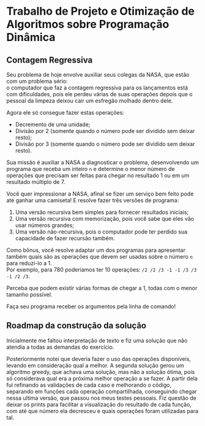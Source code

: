 # Trabalho de Projeto e Otimização de Algoritmos sobre Programação Dinâmica

## Contagem Regressiva

Seu problema de hoje envolve auxiliar seus colegas da NASA, que estão com um problema sério:  
o computador que faz a contagem regressiva para os lançamentos está com dificuldades, pois ele perdeu várias de suas operações depois que o pessoal da limpeza deixou cair um esfregão molhado dentro dele.

Agora ele só consegue fazer estas operações:
- Decremento de uma unidade;
- Divisão por 2 (somente quando o número pode ser dividido sem deixar resto);
- Divisão por 3 (somente quando o número pode ser dividido sem deixar resto).

Sua missão é auxiliar a NASA a diagnosticar o problema, desenvolvendo um programa que receba um inteiro `n` e determine o menor número de operações que precisam ser feitas para chegar no resultado 1 ou em um resultado múltiplo de 7.

Você quer impressionar a NASA, afinal se fizer um serviço bem feito pode até ganhar uma camiseta! E resolve fazer três versões de programa:

1. Uma versão recursiva bem simples para fornecer resultados iniciais;
2. Uma versão recursiva com memorização, pois você sabe que eles vão usar números grandes;
3. Uma versão não-recursiva, pois o computador pode ter perdido sua capacidade de fazer recursão também.

Como bônus, você resolve adaptar um dos programas para apresentar também quais são as operações que devem ser usadas sobre o número `n` para reduzi-lo a 1.  
Por exemplo, para 780 poderíamos ter 10 operações: `/2 /2 /3 -1 -1 /3 /3 -1 /2 /3`.

Perceba que podem existir várias formas de chegar a 1, todas com o menor tamanho possível.

Faça seu programa receber os argumentos pela linha de comando!

## Roadmap da construção da solução

Inicialmente me faltou interpretação de texto e fiz uma solução que não atendia a todas as demandas do exercício.

Posteriormente notei que deveria fazer o uso das operações disponíveis, levando em consideração qual a melhor. 
    A segunda solução gerou um algoritmo greedy, que achava uma solução, mas não a solução ótima, pois só considerava qual era a próxima melhor operação a se fazer. A partir dela fui refinando as validações de cada caso e melhorando o código, separando em funções cada operação compartilhada, conseguindo chegar nessa ultima versão, que passou nos meus testes pessoais. Fiz questão de deixar os prints para facilitar a visualização do resultado de cada função, com até que número ela decresceu e quais operações foram utilizadas para tal.
